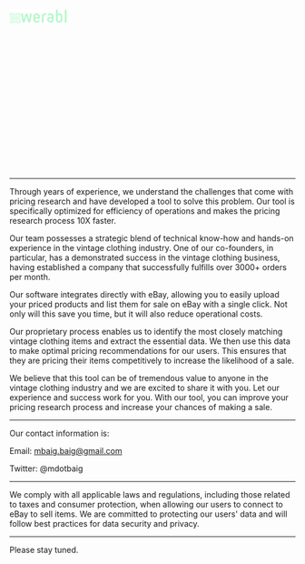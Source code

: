 <img src="werabl_finish_rectangle.png" width="20%" height="auto">

<img src="Werabl_A_female_researcher_looking_through_an_industry_research__Making-it-10-times-easier-to-conduct-pricing-research.png" width="50%" height="auto" style="padding-left: 1200px;">

---

Through years of experience, we understand the challenges that come with pricing research and have developed a tool to solve this problem. Our tool is specifically optimized for efficiency of operations and makes the pricing research process 10X faster.

Our team possesses a strategic blend of technical know-how and hands-on experience in the vintage clothing industry. One of our co-founders, in particular, has a demonstrated success in the vintage clothing business, having established a company that successfully fulfills over 3000+ orders per month.<br> 

Our software integrates directly with eBay, allowing you to easily upload your priced products and list them for sale on eBay with a single click. Not only will this save you time, but it will also reduce operational costs.

Our proprietary process enables us to identify the most closely matching vintage clothing items and extract the essential data. We then use this data to make optimal pricing recommendations for our users. This ensures that they are pricing their items competitively to increase the likelihood of a sale.

We believe that this tool can be of tremendous value to anyone in the vintage clothing industry and we are excited to share it with you. Let our experience and success work for you. With our tool, you can improve your pricing research process and increase your chances of making a sale.

-------

Our contact information is:

Email: mbaig.baig@gmail.com

Twitter: @mdotbaig

-------

We comply with all applicable laws and regulations, including those related to taxes and consumer protection, when allowing our users to connect to eBay to sell items. We are committed to protecting our users' data and will follow best practices for data security and privacy.

-------

Please stay tuned.
